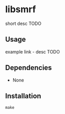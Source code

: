 # libsmrf

short desc TODO

## Usage

example link - desc TODO


## Dependencies

* None


## Installation

```shell
make
```
